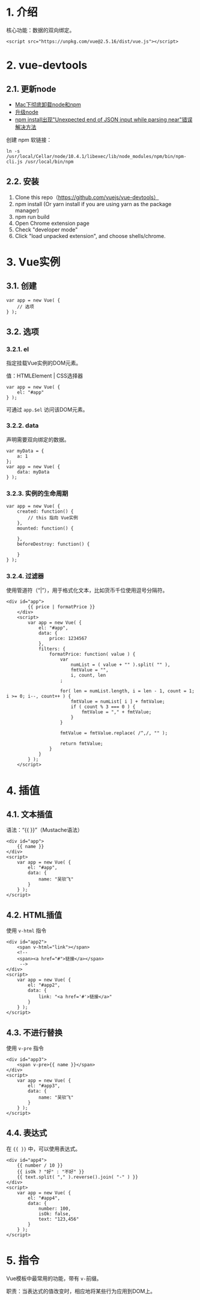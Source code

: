 
# 1. 介绍

核心功能：数据的双向绑定。

    <script src="https://unpkg.com/vue@2.5.16/dist/vue.js"></script>    
    
# 2. vue-devtools

## 2.1. 更新node

* [Mac下彻底卸载node和npm](https://blog.csdn.net/shiquanqq/article/details/78032943)
* [升级node](https://blog.csdn.net/u010828718/article/details/52932109)
* [npm install出现"Unexpected end of JSON input while parsing near"错误解决方法](https://blog.csdn.net/ITLionWoo/article/details/78632643)

创建 npm 软链接：

    ln -s /usr/local/Cellar/node/10.4.1/libexec/lib/node_modules/npm/bin/npm-cli.js /usr/local/bin/npm

## 2.2. 安装

1. Clone this repo（https://github.com/vuejs/vue-devtools）
2. npm install (Or yarn install if you are using yarn as the package manager)
3. npm run build
4. Open Chrome extension page
5. Check "developer mode"
6. Click "load unpacked extension", and choose shells/chrome.

# 3. Vue实例

## 3.1. 创建

    var app = new Vue( {
        // 选项
    } );

## 3.2. 选项

### 3.2.1. el

指定挂载Vue实例的DOM元素。

值：HTMLElement | CSS选择器

    var app = new Vue( {
        el: "#app"
    } );

可通过 `app.$el` 访问该DOM元素。

### 3.2.2. data

声明需要双向绑定的数据。

    var myData = {
        a: 1
    };
    var app = new Vue( {
        data: myData
    } );


### 3.2.3. 实例的生命周期

    var app = new Vue( {
        created: function() {
            // this 指向 Vue实例
        },
        mounted: function() {

        },
        beforeDestroy: function() {

        }
    } );

### 3.2.4. 过滤器

使用管道符（“|”），用于格式化文本，比如货币千位使用逗号分隔符。

    <div id="app">
            {{ price | formatPrice }}
        </div>
        <script>
            var app = new Vue( {
                el: "#app",
                data: {
                    price: 1234567
                },
                filters: {
                    formatPrice: function( value ) {
                        var
                            numList = ( value + "" ).split( "" ),
                            fmtValue = "",
                            i, count, len
                        ;

                        for( len = numList.length, i = len - 1, count = 1; i >= 0; i--, count++ ) {
                            fmtValue = numList[ i ] + fmtValue;
                            if ( count % 3 === 0 ) {
                                fmtValue = "," + fmtValue;
                            }
                        }

                        fmtValue = fmtValue.replace( /^,/, "" );
                        
                        return fmtValue;
                    }
                }
            } );
        </script>


# 4. 插值

## 4.1. 文本插值

语法：“{{ }}”（Mustache语法）

    <div id="app">
        {{ name }}
    </div>
    <script>
        var app = new Vue( {
            el: "#app",
            data: {
                name: "吴钦飞"
            }
        } );
    </script>

## 4.2. HTML插值

使用 `v-html` 指令

    <div id="app2">
        <span v-html="link"></span>
        <!-- 
        <span><a href="#">链接</a></span>
         -->
    </div>
    <script>
        var app = new Vue( {
            el: "#app2",
            data: {
                link: "<a href='#'>链接</a>"
            }
        } );
    </script>

## 4.3. 不进行替换

使用 `v-pre` 指令

    <div id="app3">
        <span v-pre>{{ name }}</span>
    </div>
    <script>
        var app = new Vue( {
            el: "#app3",
            data: {
                name: "吴钦飞"
            }
        } );
    </script>

## 4.4. 表达式

在 `{{ }}` 中，可以使用表达式。

    <div id="app4">
        {{ number / 10 }}
        {{ isOk ? "好" : "不好" }}
        {{ text.split( "," ).reverse().join( "-" ) }}
    </div>
    <script>
        var app = new Vue( {
            el: "#app4",
            data: {
                number: 100,
                isOk: false,
                text: "123,456"
            }
        } );
    </script>


# 5. 指令

Vue模板中最常用的功能，带有 `v-`前缀。

职责：当表达式的值改变时，相应地将某些行为应用到DOM上。
